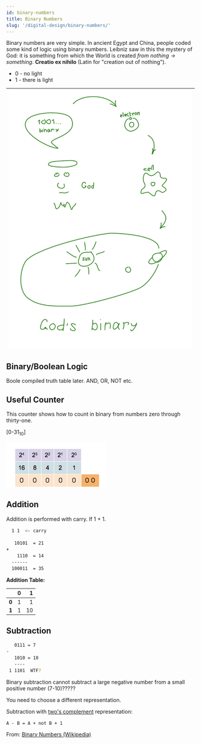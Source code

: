 ```yaml
---
id: binary-numbers
title: Binary Numbers
slug: '/digital-design/binary-numbers/'
---
```


Binary numbers are very simple. In ancient Egypt and China, people coded some kind of logic using binary numbers. Leibniz saw in this the mystery of God: it is something from which the World is created *from nothing -> something*. **Creatio ex nihilo** (Latin for "creation out of nothing"). 

- 0 - no light
- 1 - there is light

|![God's binary](gods-binary.svg)|
|-|

## Binary/Boolean Logic

Boole compiled truth table later. AND, OR, NOT etc. 

## Useful Counter

This counter shows how to count in binary from numbers zero through thirty-one.

[0-31<sub>10</sub>]

![Binary Numbers](binary-counter.gif)

## Addition

Addition is performed with carry. If 1 + 1.

```sh
  1 1  <- carry

   10101  = 21
+
    1110  = 14
  ------
  100011  = 35
```
**Addition Table:**  

||**0**|**1**
-|-:|-:
|**0**|1|1
|**1**|1|10

## Subtraction

```sh
   0111 = 7
-
   1010 = 10
   ----
 1 1101  WTF?
```

Binary subtraction cannot subtract a large negative number from a small positive number (7-10)?????

You need to choose a different representation. 

Subtraction with [two's complement](twos-complement) representation:

```
A - B = A + not B + 1 
```

From: [Binary Numbers (Wikipedia)](https://en.wikipedia.org/wiki/Binary_number)